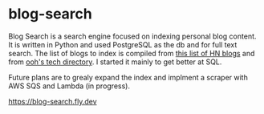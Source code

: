 # blog-search
Blog Search is a search engine focused on indexing personal blog content. It is written in Python and used PostgreSQL as the db and for full text search. The list of blogs to index is compiled from [this list of HN blogs](https://github.com/outcoldman/hackernews-personal-blogs) and from [ooh's tech directory](https://ooh.directory/blogs/technology/). I started it mainly to get better at SQL. 

Future plans are to grealy expand the index and implment a scraper with AWS SQS and Lambda (in progress).

https://blog-search.fly.dev
